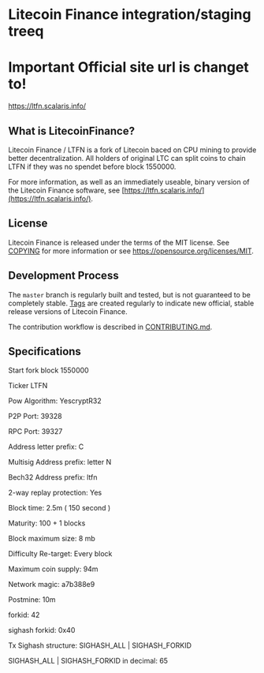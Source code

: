 Litecoin Finance integration/staging treeq
=====================================

Important Official site url is changet to!
=======================================

https://ltfn.scalaris.info/


What is LitecoinFinance?
----------------

Litecoin Finance / LTFN is a fork of Litecoin baced on CPU mining to provide better decentralization.
All holders of original LTC can split coins to chain LTFN if they was no spendet before block 1550000.

For more information, as well as an immediately useable, binary version of
the Litecoin Finance software, see [https://ltfn.scalaris.info/](https://ltfn.scalaris.info/).

License
-------

Litecoin Finance is released under the terms of the MIT license. See [COPYING](COPYING) for more
information or see https://opensource.org/licenses/MIT.

Development Process
-------------------

The `master` branch is regularly built and tested, but is not guaranteed to be
completely stable. [Tags](https://github.com/litecoinfinance/litecoinfinance/tags) are created
regularly to indicate new official, stable release versions of Litecoin Finance.

The contribution workflow is described in [CONTRIBUTING.md](CONTRIBUTING.md).

Specifications
--------------
Start fork block 1550000

Ticker LTFN

Pow Algorithm: YescryptR32

P2P Port: 39328

RPC Port: 39327

Address letter prefix: C

Multisig Address prefix: letter N

Bech32 Address prefix: ltfn

2-way replay protection: Yes

Block time: 2.5m ( 150 second )

Maturity: 100 + 1 blocks

Block maximum size: 8 mb

Difficulty Re-target: Every block

Maximum coin supply: 94m

Network magic: a7b388e9

Postmine: 10m

forkid: 42

sighash forkid: 0x40

Tx Sighash structure: SIGHASH_ALL | SIGHASH_FORKID

SIGHASH_ALL | SIGHASH_FORKID in decimal: 65

